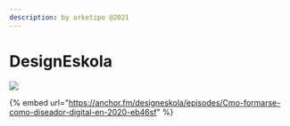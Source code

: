 ```yaml
---
description: by arketipo @2021
---
```


# DesignEskola

![](.gitbook/assets/designeskola-cover.png)

{% embed url="https://anchor.fm/designeskola/episodes/Cmo-formarse-como-diseador-digital-en-2020-eb46sf" %}





